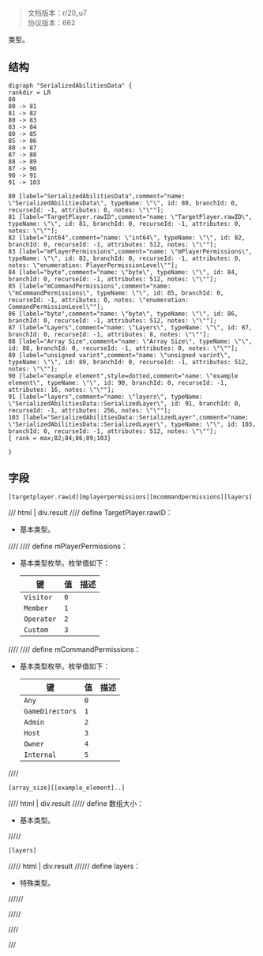 # <!-- md:samp SerializedAbilitiesData -->

> 文档版本：r/20_u7<br/>协议版本：662

<!-- md:samp SerializedAbilitiesData -->类型。

## 结构

```viz
digraph "SerializedAbilitiesData" {
rankdir = LR
80
80 -> 81
81 -> 82
80 -> 83
83 -> 84
80 -> 85
85 -> 86
80 -> 87
87 -> 88
88 -> 89
87 -> 90
90 -> 91
91 -> 103

80 [label="SerializedAbilitiesData",comment="name: \"SerializedAbilitiesData\", typeName: \"\", id: 80, branchId: 0, recurseId: -1, attributes: 0, notes: \"\""];
81 [label="TargetPlayer.rawID",comment="name: \"TargetPlayer.rawID\", typeName: \"\", id: 81, branchId: 0, recurseId: -1, attributes: 0, notes: \"\""];
82 [label="int64",comment="name: \"int64\", typeName: \"\", id: 82, branchId: 0, recurseId: -1, attributes: 512, notes: \"\""];
83 [label="mPlayerPermissions",comment="name: \"mPlayerPermissions\", typeName: \"\", id: 83, branchId: 0, recurseId: -1, attributes: 0, notes: \"enumeration: PlayerPermissionLevel\""];
84 [label="byte",comment="name: \"byte\", typeName: \"\", id: 84, branchId: 0, recurseId: -1, attributes: 512, notes: \"\""];
85 [label="mCommandPermissions",comment="name: \"mCommandPermissions\", typeName: \"\", id: 85, branchId: 0, recurseId: -1, attributes: 0, notes: \"enumeration: CommandPermissionLevel\""];
86 [label="byte",comment="name: \"byte\", typeName: \"\", id: 86, branchId: 0, recurseId: -1, attributes: 512, notes: \"\""];
87 [label="Layers",comment="name: \"Layers\", typeName: \"\", id: 87, branchId: 0, recurseId: -1, attributes: 8, notes: \"\""];
88 [label="Array Size",comment="name: \"Array Size\", typeName: \"\", id: 88, branchId: 0, recurseId: -1, attributes: 0, notes: \"\""];
89 [label="unsigned varint",comment="name: \"unsigned varint\", typeName: \"\", id: 89, branchId: 0, recurseId: -1, attributes: 512, notes: \"\""];
90 [label="example element",style=dotted,comment="name: \"example element\", typeName: \"\", id: 90, branchId: 0, recurseId: -1, attributes: 16, notes: \"\""];
91 [label="layers",comment="name: \"layers\", typeName: \"SerializedAbilitiesData::SerializedLayer\", id: 91, branchId: 0, recurseId: -1, attributes: 256, notes: \"\""];
103 [label="SerializedAbilitiesData::SerializedLayer",comment="name: \"SerializedAbilitiesData::SerializedLayer\", typeName: \"\", id: 103, branchId: 0, recurseId: -1, attributes: 512, notes: \"\""];
{ rank = max;82;84;86;89;103}

}

```

## 字段

```title='SerializedAbilitiesData'
[targetplayer.rawid][mplayerpermissions][mcommandpermissions][layers]
```

/// html | div.result
//// define
TargetPlayer.rawID：<!-- md:samp int64 -->

- 基本类型。


////
//// define
mPlayerPermissions：<!-- md:samp byte -->

- 基本类型枚举。枚举值如下：

  |键|值|描述|
  |---|---|---|
  |`Visitor`|`0`||
  |`Member`|`1`||
  |`Operator`|`2`||
  |`Custom`|`3`||



////
//// define
mCommandPermissions：<!-- md:samp byte -->

- 基本类型枚举。枚举值如下：

  |键|值|描述|
  |---|---|---|
  |`Any`|`0`||
  |`GameDirectors`|`1`||
  |`Admin`|`2`||
  |`Host`|`3`||
  |`Owner`|`4`||
  |`Internal`|`5`||



////
```title='Layers'
[array_size][[example_element]..]
```

//// html | div.result
///// define
数组大小：<!-- md:samp unsigned varint -->

- 基本类型。


/////
```title='示例元素'
[layers]
```

///// html | div.result
////// define
layers：[<!-- md:samp SerializedAbilitiesData::SerializedLayer -->](../types/serializedabilitiesdata__serializedlayer.md)

- 特殊类型。


//////

/////

////

///

